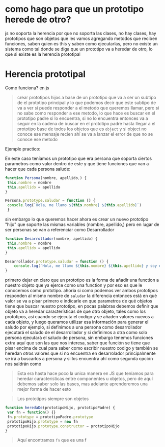 # como hago para que un prototipo herede de otro?

js no soporta la herencia por que no soporta las clases, no hay clases, hay prototipos que son objetos que les vamos agregando metodos que reciben funciones, saben quien es this y saben como ejecutarlas, pero no existe un sistema como tal donde se diga que un prototipo va a heredar de otro, lo que si existe es la herencia prototipal

# Herencia prototipal
Como funciona? en js

> crear prototipos hijos a base de un prototipo que va a ser un subtipo de el prototipo principal y lo que podemos decir que este subtipo de va a ver si puede responder a el metodo que queremos llamar, pero si no sabe como responder a ese metodo, lo que hace es buscar en el prototipo padre si lo encuentra, si no lo encuentra entonces va a seguir en la cadena de buscar en el prototipo padre hasta llegar a el prototipo base de todos los objetos que es ```object``` y si object no conoce ese mensaje recien ahí se va a lanzar el error de que no se conoce ese metodo 

Ejemplo practico:

En este caso teníamos un prototipo que era persona que soporta ciertos parametros como valor dentro de este y que tiene funciones que van a hacer que cada persona salude:
```js 
function Persona(nombre, apellido,) {
 this.nombre = nombre
 this.apellido = apellido
}

Persona.prototype.saludar = function () {
 console.log(`Hola, me llamo ${this.nombre} ${this.apellido}`)
 }
```
sin embargo lo que queremos hacer ahora es crear un nuevo prototipo "hijo" que soporte las mismas variables (nombre, apellido,) pero en lugar de ser personas se van a referenciar como Desarrollador
```js 
function Desarrollador(nombre, apellido) {
 this.nombre = nombre
 this.apellido = apellido
} 

Desarrollador.prototype.saludar = function () {
	console.log(`Hola, me llamo ${this.nombre} ${this.apellido} y soy desarrollador`)
}
```
primero dejar en claro que un prototipo es la forma de añadir una function a nuestro objeto que ya ejerce como una function y por eso es que le conocemos como prototipo. ahoria si como podemos ver ambos prototipos responden al mismo nombre de ```saludar``` la diferencia entonces está en qué valor se va a pisar primero e indicarle en que parametros de qué objetos tiene que buscar nuestro prototipo, en pocas palabras debemos definir que objeto va a heredar características de que otro objeto, tales como los prototipos, así cuando se ejecuta el codigo y se añaden valores nuevos a cada objeto, y luego queramos utilizar esa información para generar el saludo por ejemplo, si definimos a una persona como desarrollador ejecutará el saludo de el desarrollador y si definimos a otra como solo persona ejecutará el saludo de persona, sin embargo tenemos funciones extra aquí que son las que nos interesa, saber que función se tiene que pisar encima de cual para saber como escribir nuestro codigo y también se heredan otros valores que si no encuentra en desarrolador principalmente se irá a buscarlos a persona y si los encuentra ahí como segunda opción nos saldrán como 

>Esta era hasta hace poco la unica manera en JS que teníamos para heredar características entre componentes u objetos, pero de aquí debemos saber solo las bases, mas adelante aprenderemos una mejor forma de hacer esto

>Los prototipos siempre son objetos 
```js 
function heredaDe(prototipoHijo, prototipoPadre) {
 var fn = function() {}
 fn.prototype = prototipoPadre.prototype
 prototipoHijo.prototype = new fn
 prototipoHijo.prototype.constructor = prototipoHijo
}
```
> Aquí encontramos ```fn``` que es una f